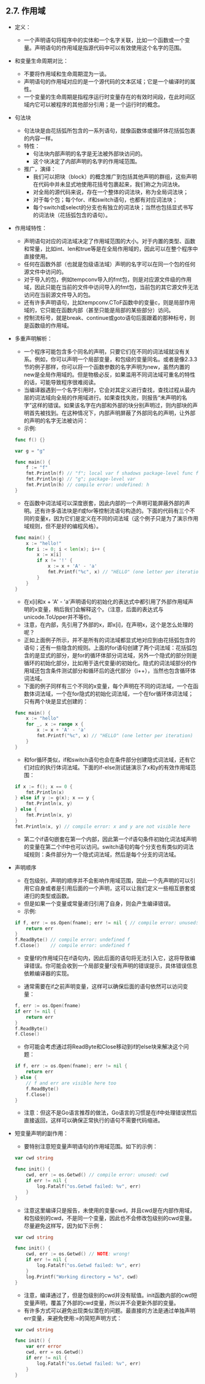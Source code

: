 ## 2.7. 作用域

- 定义：
    - 一个声明语句将程序中的实体和一个名字关联，比如一个函数或一个变量。声明语句的作用域是指源代码中可以有效使用这个名字的范围。
- 和变量生命周期对比：
    - 不要将作用域和生命周期混为一谈。
    - 声明语句的作用域对应的是一个源代码的文本区域；它是一个编译时的属性。
    - 一个变量的生命周期是指程序运行时变量存在的有效时间段，在此时间区域内它可以被程序的其他部分引用；是一个运行时的概念。

- 句法块
    - 句法块是由花括弧所包含的一系列语句，就像函数体或循环体花括弧包裹的内容一样。
    - 特性：
        - 句法块内部声明的名字是无法被外部块访问的。
        - 这个块决定了内部声明的名字的作用域范围。
    - 推广，演绎：
        - 我们可以把块（block）的概念推广到包括其他声明的群组，这些声明在代码中并未显式地使用花括号包裹起来，我们称之为词法块。
        - 对全局的源代码来说，存在一个整体的词法块，称为全局词法块；
        - 对于每个包；每个for、if和switch语句，也都有对应词法块；
        - 每个switch或select的分支也有独立的词法块；当然也包括显式书写的词法块（花括弧包含的语句）。
- 作用域特性：
    - 声明语句对应的词法域决定了作用域范围的大小。对于内置的类型、函数和常量，比如int、len和true等是在全局作用域的，因此可以在整个程序中直接使用。
    - 任何在函数外部（也就是包级语法域）声明的名字可以在同一个包的任何源文件中访问的。
    - 对于导入的包，例如tempconv导入的fmt包，则是对应源文件级的作用域，因此只能在当前的文件中访问导入的fmt包，当前包的其它源文件无法访问在当前源文件导入的包。
    - 还有许多声明语句，比如tempconv.CToF函数中的变量c，则是局部作用域的，它只能在函数内部（甚至只能是局部的某些部分）访问。
    - 控制流标号，就是break、continue或goto语句后面跟着的那种标号，则是函数级的作用域。
- 多重声明解析：
    - 一个程序可能包含多个同名的声明，只要它们在不同的词法域就没有关系。例如，你可以声明一个局部变量，和包级的变量同名。或者是像2.3.3节的例子那样，你可以将一个函数参数的名字声明为new，虽然内置的new是全局作用域的。但是物极必反，如果滥用不同词法域可重名的特性的话，可能导致程序很难阅读。
    - 当编译器遇到一个名字引用时，它会对其定义进行查找，查找过程从最内层的词法域向全局的作用域进行。如果查找失败，则报告“未声明的名字”这样的错误。如果该名字在内部和外部的块分别声明过，则内部块的声明首先被找到。在这种情况下，内部声明屏蔽了外部同名的声明，让外部的声明的名字无法被访问：
    - 示例:
    ```go
    func f() {}

    var g = "g"

    func main() {
        f := "f"
        fmt.Println(f) // "f"; local var f shadows package-level func f
        fmt.Println(g) // "g"; package-level var
        fmt.Println(h) // compile error: undefined: h
    }
    ```
    - 在函数中词法域可以深度嵌套，因此内部的一个声明可能屏蔽外部的声明。还有许多语法块是if或for等控制流语句构造的。下面的代码有三个不同的变量x，因为它们是定义在不同的词法域（这个例子只是为了演示作用域规则，但不是好的编程风格）。
    ```go
    func main() {
        x := "hello!"
        for i := 0; i < len(x); i++ {
            x := x[i]
            if x != '!' {
                x := x + 'A' - 'a'
                fmt.Printf("%c", x) // "HELLO" (one letter per iteration)
            }
        }
    }
    ```
    - 在x[i]和x + 'A' - 'a'声明语句的初始化的表达式中都引用了外部作用域声明的x变量，稍后我们会解释这个。（注意，后面的表达式与unicode.ToUpper并不等价。
    - 注意，在内部，先引用了外部的x，即x[i]，在声明x，这个是怎么处理的呢？
    - 正如上面例子所示，并不是所有的词法域都显式地对应到由花括弧包含的语句；还有一些隐含的规则。上面的for语句创建了两个词法域：花括弧包含的是显式的部分，是for的循环体部分词法域，另外一个隐式的部分则是循环的初始化部分，比如用于迭代变量i的初始化。隐式的词法域部分的作用域还包含条件测试部分和循环后的迭代部分（i++），当然也包含循环体词法域。
    - 下面的例子同样有三个不同的x变量，每个声明在不同的词法域，一个在函数体词法域，一个在for隐式的初始化词法域，一个在for循环体词法域；只有两个块是显式创建的：
    ```go
    func main() {
        x := "hello"
        for _, x := range x {
            x := x + 'A' - 'a'
            fmt.Printf("%c", x) // "HELLO" (one letter per iteration)
        }
    }
    ```
    - 和for循环类似，if和switch语句也会在条件部分创建隐式词法域，还有它们对应的执行体词法域。下面的if-else测试链演示了x和y的有效作用域范围：
    ```go
    if x := f(); x == 0 {
        fmt.Println(x)
    } else if y := g(x); x == y {
        fmt.Println(x, y)
    } else {
        fmt.Println(x, y)
    }
    fmt.Println(x, y) // compile error: x and y are not visible here
    ```
    - 第二个if语句嵌套在第一个内部，因此第一个if语句条件初始化词法域声明的变量在第二个if中也可以访问。switch语句的每个分支也有类似的词法域规则：条件部分为一个隐式词法域，然后是每个分支的词法域。
- 声明顺序
    - 在包级别，声明的顺序并不会影响作用域范围，因此一个先声明的可以引用它自身或者是引用后面的一个声明，这可以让我们定义一些相互嵌套或递归的类型或函数。
    - 但是如果一个变量或常量递归引用了自身，则会产生编译错误。
    - 示例:
    ```go
    if f, err := os.Open(fname); err != nil { // compile error: unused: f
        return err
    }
    f.ReadByte() // compile error: undefined f
    f.Close()    // compile error: undefined f
    ```
    - 变量f的作用域只在if语句内，因此后面的语句将无法引入它，这将导致编译错误。你可能会收到一个局部变量f没有声明的错误提示，具体错误信息依赖编译器的实现。

    - 通常需要在if之前声明变量，这样可以确保后面的语句依然可以访问变量：
    ```go
    f, err := os.Open(fname)
    if err != nil {
        return err
    }
    f.ReadByte()
    f.Close()
    ```
    - 你可能会考虑通过将ReadByte和Close移动到if的else块来解决这个问题：
    ```go
    if f, err := os.Open(fname); err != nil {
        return err
    } else {
        // f and err are visible here too
        f.ReadByte()
        f.Close()
    }
    ```
    - 注意：但这不是Go语言推荐的做法，Go语言的习惯是在if中处理错误然后直接返回，这样可以确保正常执行的语句不需要代码缩进。
- 短变量声明的副作用：
    - 要特别注意短变量声明语句的作用域范围。如下的示例：
    ```go
    var cwd string

    func init() {
        cwd, err := os.Getwd() // compile error: unused: cwd
        if err != nil {
            log.Fatalf("os.Getwd failed: %v", err)
        }
    }
    ```
    - 注意这里编译只是报告，未使用的变量cwd，并且cwd是在内部作用域，和包级别的cwd，不是同一个变量，因此也不会修改包级别的cwd变量。尽量避免这样写，因为如下示例：
    ```go
    var cwd string

    func init() {
        cwd, err := os.Getwd() // NOTE: wrong!
        if err != nil {
            log.Fatalf("os.Getwd failed: %v", err)
        }
        log.Printf("Working directory = %s", cwd)
    }
    ```
    - 注意，编译通过了，但是包级别的cwd并没有赋值。init函数内部的cwd短变量声明，覆盖了外部的cwd变量，所以并不会更新外部的变量。
    - 有许多方式可以避免出现类似潜在的问题。最直接的方法是通过单独声明err变量，来避免使用:=的简短声明方式：
    ```go
    var cwd string

    func init() {
        var err error
        cwd, err = os.Getwd()
        if err != nil {
            log.Fatalf("os.Getwd failed: %v", err)
        }
    }
    ```
    
